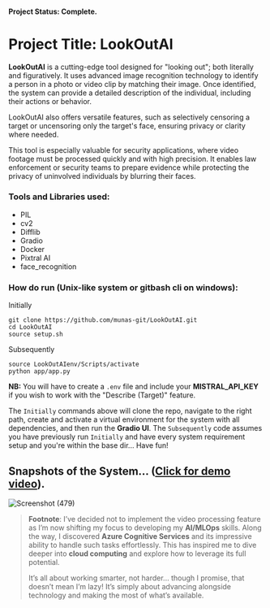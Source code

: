 #### Project Status: Complete.

# Project Title: LookOutAI

**LookOutAI** is a cutting-edge tool designed for "looking out"; both literally and figuratively. It uses advanced image recognition technology to identify a person in a photo or video clip by matching their image. Once identified, the system can provide a detailed description of the individual, including their actions or behavior.   

LookOutAI also offers versatile features, such as selectively censoring a target or uncensoring only the target's face, ensuring privacy or clarity where needed.   

This tool is especially valuable for security applications, where video footage must be processed quickly and with high precision. It enables law enforcement or security teams to prepare evidence while protecting the privacy of uninvolved individuals by blurring their faces.   

### Tools and Libraries used:
* PIL
* cv2
* Difflib
* Gradio
* Docker
* Pixtral AI
* face_recognition

### How do run (Unix-like system or gitbash cli on windows):   
Initially
```
git clone https://github.com/munas-git/LookOutAI.git   
cd LookOutAI   
source setup.sh
```

Subsequently
```
source LookOutAIenv/Scripts/activate
python app/app.py
```

**NB:** You will have to create a `.env` file and include your **MISTRAL_API_KEY** if you wish to work with the "Describe (Target)" feature.   

The `Initially` commands above will clone the repo, navigate to the right path, create and activate a virtual environment for the system with all dependencies, and then run the **Gradio UI**. The `Subsequently` code assumes you have previously run `Initially` and have every system requirement setup and you're within the base dir... Have fun!   

## Snapshots of the System... ([Click for demo video](https://www.youtube.com/watch?v=0Q683n8gmIc)).
![Screenshot (479)](https://github.com/user-attachments/assets/49fab016-f4b5-4e56-a023-851e401bd5b9)

> **Footnote**: I’ve decided not to implement the video processing feature as I’m now shifting my focus to developing my **AI/MLOps** skills. Along the way, I discovered **Azure Cognitive Services** and its impressive ability to handle such tasks effortlessly. This has inspired me to dive deeper into **cloud computing** and explore how to leverage its full potential.
>   
> It’s all about working smarter, not harder... though I promise, that doesn’t mean I’m lazy! It’s simply about advancing alongside technology and making the most of what’s available.
